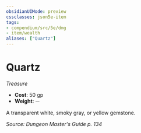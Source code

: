 ```yaml
---
obsidianUIMode: preview
cssclasses: json5e-item
tags:
- compendium/src/5e/dmg
- item/wealth
aliases: ["Quartz"]
---
```

# Quartz
*Treasure*  

- **Cost**: 50 gp
- **Weight**: ⏤

A transparent white, smoky gray, or yellow gemstone.

*Source: Dungeon Master's Guide p. 134*